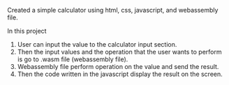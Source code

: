 Created a simple calculator using html, css, javascript, and webassembly file.

In this project 

1. User can input the value to the calculator input section.
2. Then the input values and the operation that the user wants to perform is go to .wasm file (webassembly file).
3. Webassembly file perform operation on the value and send the result. 
4. Then the code written in the javascript display the result on the screen.
